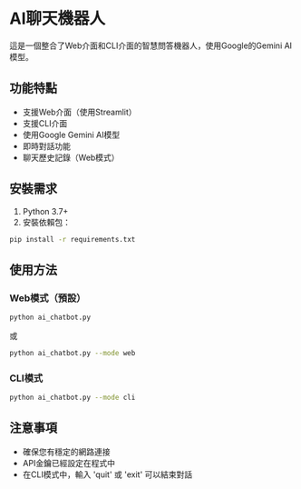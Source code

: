 # AI聊天機器人

這是一個整合了Web介面和CLI介面的智慧問答機器人，使用Google的Gemini AI模型。

## 功能特點

- 支援Web介面（使用Streamlit）
- 支援CLI介面
- 使用Google Gemini AI模型
- 即時對話功能
- 聊天歷史記錄（Web模式）

## 安裝需求

1. Python 3.7+
2. 安裝依賴包：
```bash
pip install -r requirements.txt
```

## 使用方法

### Web模式（預設）

```bash
python ai_chatbot.py
```
或
```bash
python ai_chatbot.py --mode web
```

### CLI模式

```bash
python ai_chatbot.py --mode cli
```

## 注意事項

- 確保您有穩定的網路連接
- API金鑰已經設定在程式中
- 在CLI模式中，輸入 'quit' 或 'exit' 可以結束對話 